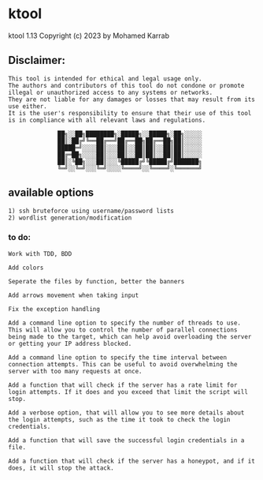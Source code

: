 # ktool
ktool 1.13 Copyright (c) 2023 by Mohamed Karrab

## Disclaimer: 
```
This tool is intended for ethical and legal usage only.
The authors and contributors of this tool do not condone or promote illegal or unauthorized access to any systems or networks.
They are not liable for any damages or losses that may result from its use either.
It is the user's responsibility to ensure that their use of this tool is in compliance with all relevant laws and regulations.
```

                  ██╗░░██╗████████╗░█████╗░░█████╗░██╗░░░░░
                  ██║░██╔╝╚══██╔══╝██╔══██╗██╔══██╗██║░░░░░
                  █████═╝░░░░██║░░░██║░░██║██║░░██║██║░░░░░
                  ██╔═██╗░░░░██║░░░██║░░██║██║░░██║██║░░░░░
                  ██║░╚██╗░░░██║░░░╚█████╔╝╚█████╔╝███████╗
                  ╚═╝░░╚═╝░░░╚═╝░░░░╚════╝░░╚════╝░╚══════╝

## available options
```
1) ssh bruteforce using username/password lists
2) wordlist generation/modification
```

### to do:
```
Work with TDD, BDD

Add colors

Seperate the files by function, better the banners

Add arrows movement when taking input

Fix the exception handling

Add a command line option to specify the number of threads to use. This will allow you to control the number of parallel connections being made to the target, which can help avoid overloading the server or getting your IP address blocked.

Add a command line option to specify the time interval between connection attempts. This can be useful to avoid overwhelming the server with too many requests at once.

Add a function that will check if the server has a rate limit for login attempts. If it does and you exceed that limit the script will stop.

Add a verbose option, that will allow you to see more details about the login attempts, such as the time it took to check the login credentials.

Add a function that will save the successful login credentials in a file.

Add a function that will check if the server has a honeypot, and if it does, it will stop the attack.
```
